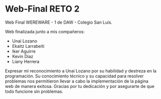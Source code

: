 # Web-Final RETO 2

Web Final WEREWARE - 1 de DAW - Colegio San Luís.

Web finalizada junto a mis compañeros:

- Unai Lozano
- Ekaitz Larrabeiti
- Iker Aguirre
- Kevin Díaz
- Liany Herrera

 Expresar mi reconocimiento a Unai Lozano por su habilidad y destreza en la programación.
 Su conocimiento técnico y su capacidad para resolver problemas nos permitieron llevar a cabo la 
 implementación de la página web de manera exitosa. 
 Gracias por tu dedicación y por asegurarte de que todo funcione sin problemas.
